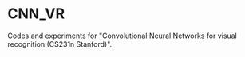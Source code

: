 # CNN_VR
Codes and experiments for "Convolutional Neural Networks for visual recognition (CS231n Stanford)". 
